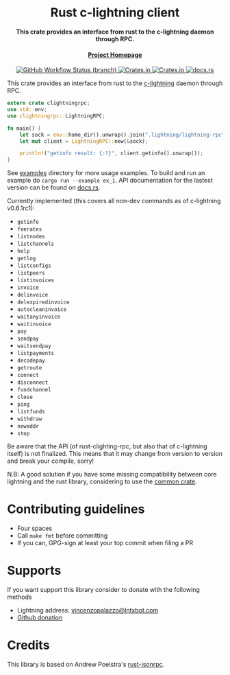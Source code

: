 <div align="center">
  <h1>Rust c-lightning client</h1>

  <p>
    <strong>This crate provides an interface from rust to the c-lightning daemon through RPC.</strong>
  </p>

  <p>
  </p>

  <h4>
    <a href="https://github.com/laanwj/rust-clightning-rpc">Project Homepage</a>
  </h4>
 
  <a href="https://github.com/laanwj/rust-clightning-rpc/actions">
    <img alt="GitHub Workflow Status (branch)" src="https://img.shields.io/github/workflow/status/laanwj/rust-clightning-rpc/Integration%20testing/master?style=flat-square"/>
  </a>
  
  <a href="https://crates.io/clightningrpc">
    <img alt="Crates.io" src="https://img.shields.io/crates/v/clightningrpc?style=flat-square"/>
  </a>
  
  <a href="https://crates.io/clightningrpc">
    <img alt="Crates.io" src="https://img.shields.io/crates/d/clightningrpc?style=flat-square"/>
  </a>
  
  <a href="https://docs.rs/clightningrpc">
    <img alt="docs.rs" src="https://img.shields.io/docsrs/clightningrpc?style=flat-square"/>
  </a>

</div>

This crate provides an interface from rust to the [c-lightning](https://github.com/ElementsProject/lightning) daemon through RPC.

```rust
extern crate clightningrpc;
use std::env;
use clightningrpc::LightningRPC;

fn main() {
    let sock = env::home_dir().unwrap().join(".lightning/lightning-rpc");
    let mut client = LightningRPC::new(&sock);

    println!("getinfo result: {:?}", client.getinfo().unwrap());
}
```

See [examples](examples/) directory for more usage examples. To build and run an example do `cargo run --example ex_1`.
API documentation for the lastest version can be found on [docs.rs](https://docs.rs/clightningrpc/latest/clightningrpc/).

Currently implemented (this covers all non-dev commands as of c-lightning v0.6.1rc1):

- `getinfo`
- `feerates`
- `listnodes`
- `listchannels`
- `help`
- `getlog`
- `listconfigs`
- `listpeers`
- `listinvoices`
- `invoice`
- `delinvoice`
- `delexpiredinvoice`
- `autocleaninvoice`
- `waitanyinvoice`
- `waitinvoice`
- `pay`
- `sendpay`
- `waitsendpay`
- `listpayments`
- `decodepay`
- `getroute`
- `connect`
- `disconnect`
- `fundchannel`
- `close`
- `ping`
- `listfunds`
- `withdraw`
- `newaddr`
- `stop`

Be aware that the API (of rust-clighting-rpc, but also that of c-lightning
itself) is not finalized. This means that it may change from version to version and break your
compile, sorry!

N.B: A good solution if you have some missing compatibility between core lightning and the rust library, considering to use the [common crate](../common).

# Contributing guidelines

- Four spaces
- Call `make fmt` before committing
- If you can, GPG-sign at least your top commit when filing a PR

# Supports

If you want support this library consider to donate with the following methods

- Lightning address: vincenzopalazzo@lntxbot.com
- [Github donation](https://github.com/sponsors/vincenzopalazzo)

# Credits

This library is based on Andrew Poelstra's [rust-jsonrpc](https://github.com/apoelstra/rust-jsonrpc).
